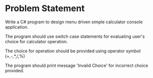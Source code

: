 # Problem Statement 

Write a C# program to design menu driven simple calculator console application.

The program should use switch case statements for evaluating user's choice for calculator operation.

The choice for operation should be provided using operator symbol (+,-,*,/,%)

The program should print message 'Invalid Choice' for incorrect choice provided.

